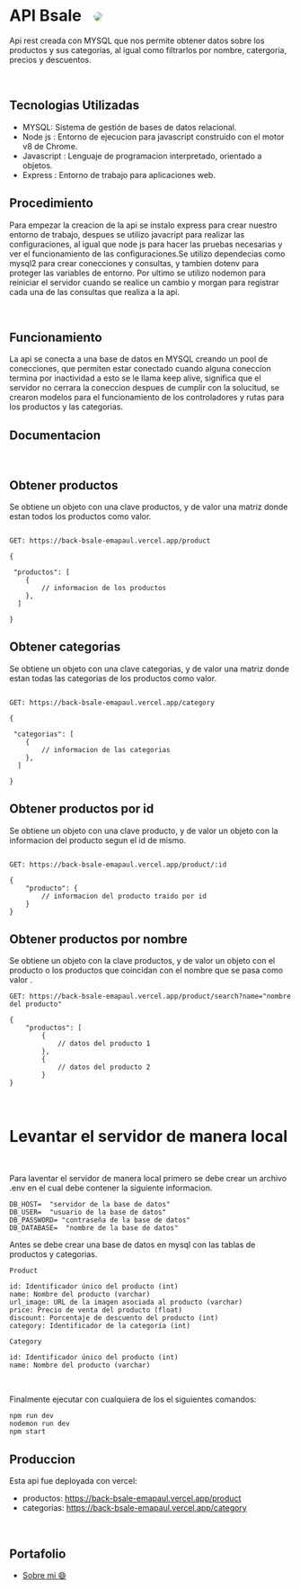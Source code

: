 <h1>API Bsale  <img style ="margin-left:15px; border-radius:30px"src="https://res.cloudinary.com/dltjb3yhc/image/upload/v1663220828/banner/iconoBsale_mkkwpk.jpg"/></h1>

Api rest creada con MYSQL que nos permite obtener datos sobre 
los productos y sus categorias, al igual como filtrarlos por 
nombre, catergoria, precios y descuentos.

<br/>
<h2>Tecnologias Utilizadas</h2>
<ul>
<li>MYSQL: Sistema de gestión de bases de datos relacional.</li>
<li>Node js : Entorno de ejecucion para javascript construido con el motor v8 de Chrome.</li>
<li>Javascript : Lenguaje de programacion interpretado, orientado a objetos.</li>
<li>Express : Entorno de trabajo para aplicaciones web.</li>
</ul>

## Procedimiento

Para empezar la creacion de la api se instalo express para crear nuestro entorno de trabajo, despues se utilizo javacript 
para realizar las configuraciones, al igual que node js para hacer las pruebas necesarias y ver el funcionamiento de las 
configuraciones.Se utilizo dependecias como mysql2 para crear conecciones y consultas, y tambien dotenv para proteger 
las variables de entorno. Por ultimo se utilizo nodemon para reiniciar el servidor cuando se realice un cambio y morgan para registrar cada una de las consultas que realiza a la api.

<br/>

<h2>Funcionamiento</h2>
La api se conecta a una base de datos en MYSQL creando un pool de conecciones, que permiten estar conectado cuando alguna
coneccion termina por inactividad a esto se le llama keep alive, significa que el servidor no cerrara la coneccion despues
de cumplir con la solucitud, se crearon modelos para el funcionamiento de los controladores y rutas para los productos y las categorias.

<br/>

<h2>Documentacion</h2>

<br/>


## Obtener productos 
Se obtiene un objeto con una clave productos, y de valor una matriz donde estan todos los productos
como valor.

```

GET: https://back-bsale-emapaul.vercel.app/product

{

 "productos": [
    {
        // informacion de los productos
    },
  ]
  
}

```

## Obtener categorias
Se obtiene un objeto con una clave categorias, y de valor una matriz donde estan todas las categorias
de los productos como valor.

```

GET: https://back-bsale-emapaul.vercel.app/category

{

 "categorias": [
    {
        // informacion de las categorias
    },
  ]

}

```
## Obtener productos por id
Se obtiene un objeto con una clave producto, y de valor un objeto con la informacion del producto segun el id de mismo.

```

GET: https://back-bsale-emapaul.vercel.app/product/:id

{
    "producto": {
        // informacion del producto traido por id
    }
}

```
## Obtener productos por nombre
Se obtiene un objeto con la clave productos, y de valor un objeto con el producto o los productos que coincidan con el nombre que se pasa como valor .
```
GET: https://back-bsale-emapaul.vercel.app/product/search?name="nombre del producto"

{
    "productos": [
        {
            // datos del producto 1
        },
        {
            // datos del producto 2
        }
}
```
<br/>

<h1>Levantar el servidor de manera local</h1>
<br/>

Para laventar el servidor de manera local primero se debe crear un archivo .env en el cual debe contener la siguiente informacion.

```
DB_HOST=  "servidor de la base de datos"
DB_USER=  "usuario de la base de datos"
DB_PASSWORD= "contraseña de la base de datos"
DB_DATABASE=  "nombre de la base de datos"
```
Antes se debe crear una base de datos en mysql con las tablas de productos y categorias.

```
Product

id: Identificador único del producto (int)
name: Nombre del producto (varchar)
url_image: URL de la imagen asociada al producto (varchar)
price: Precio de venta del producto (float)
discount: Porcentaje de descuento del producto (int)
category: Identificador de la categoría (int)

```

```
Category

id: Identificador único del producto (int)
name: Nombre del producto (varchar)

```
<br/>

Finalmente ejecutar con cualquiera de los el siguientes comandos:

```
npm run dev
nodemon run dev
npm start 
```

## Produccion
Esta api fue deployada con vercel:
<br/>
<ul>
<li>productos: <a href="https://back-bsale-emapaul.vercel.app/product">https://back-bsale-emapaul.vercel.app/product</a></li>
<li>categorias: <a href="https://back-bsale-emapaul.vercel.app/category">https://back-bsale-emapaul.vercel.app/category</a></li></li>
</ul>

<br/>

<h2>Portafolio</h2>
<ul>
<li><a href="https://portafolio-ema-paul.vercel.app/">Sobre mi 😄</a></li>
</ul>